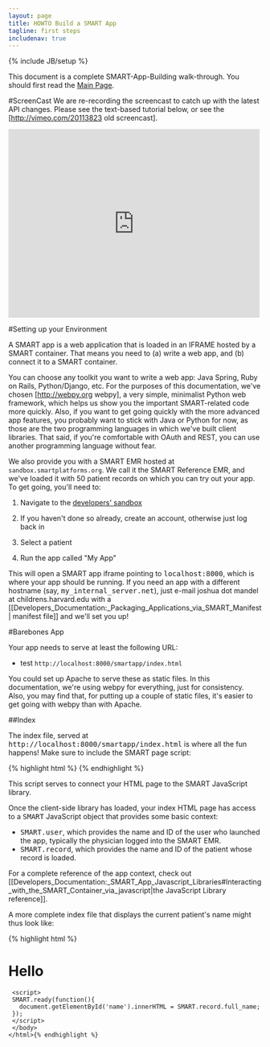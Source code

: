 ```yaml
---
layout: page
title: HOWTO Build a SMART App 
tagline: first steps
includenav: true 
---
```


{% include JB/setup %}

<div id="toc"> </div>

This document is a complete SMART-App-Building walk-through. You should first read the [Main Page](/).

#ScreenCast
We are re-recording the screencast to catch up with the latest API changes.  Please see the text-based tutorial below, or see the [http://vimeo.com/20113823 old screencast].

<iframe src="http://player.vimeo.com/video/20113823" width="500" height="375" frameborder="0" webkitAllowFullScreen mozallowfullscreen allowFullScreen> </iframe>

#Setting up your Environment

A SMART app is a web application that is loaded in an IFRAME hosted by a SMART container. That means you need to (a) write a web app, and (b) connect it to a SMART container.

You can choose any toolkit you want to write a web app: Java Spring, Ruby on Rails, Python/Django, etc. For the purposes of this documentation, we've chosen [http://webpy.org webpy], a very simple, minimalist Python web framework, which helps us show you the important SMART-related code more quickly. Also, if you want to get going quickly with the more advanced app features, you probably want to stick with Java or Python for now, as those are the two programming languages in which we've built client libraries. That said, if you're comfortable with OAuth and REST, you can use another programming language without fear.

We also provide you with a SMART EMR hosted at `sandbox.smartplatforms.org`. We call it the SMART Reference EMR, and we've loaded it with 50 patient records on which you can try out your app. To get going, you'll need to:

1. Navigate to the [developers' sandbox](http://sandbox.smartplatforms.org/login)

2. If you haven't done so already, create an account, otherwise just log back in
3. Select a patient
4. Run the app called "My App"

This will open a SMART app iframe pointing to <tt>localhost:8000</tt>, which is where your app should be running. If you need an app with a different hostname (say, <tt>my_internal_server.net</tt>), just e-mail joshua dot mandel at childrens.harvard.edu with a [[Developers_Documentation:_Packaging_Applications_via_SMART_Manifest | manifest file]] and we'll set you up!

#Barebones App

Your app needs to serve at least the following URL:

* test `http://localhost:8000/smartapp/index.html`

You could set up Apache to serve these as static files. In this documentation, we're using webpy for everything, just for consistency. Also, you may find that, for putting up a couple of static files, it's easier to get going with webpy than with Apache.


##Index

The index file, served at <tt>http://localhost:8000/smartapp/index.html</tt> is where all the fun happens! Make sure to include the SMART page script:

{% highlight html %}
    <script src="http://sample-apps.smartplatforms.org/framework/smart/scripts/smart-api-client.js"></script>
{% endhighlight  %}

This script serves to connect your HTML page to the SMART JavaScript library.

Once the client-side library has loaded, your index HTML page has access to a <tt>SMART</tt> JavaScript object that provides some basic context:

* <tt>SMART.user</tt>, which provides the name and ID of the user who launched the app, typically the physician logged into the SMART EMR.
* <tt>SMART.record</tt>, which provides the name and ID of the patient whose record is loaded.

For a complete reference of the app context, check out [[Developers_Documentation:_SMART_App_Javascript_Libraries#Interacting_with_the_SMART_Container_via_javascript|the JavaScript Library reference]].

A more complete index file that displays the current patient's name might thus look like:

{% highlight html %}<!DOCTYPE html>
    <html>
     <head>
      <script src="http://sample-apps.smartplatforms.org/framework/smart/scripts/smart-api-client.js"></script>
     </head>
     <body><h1>Hello <span id="name"></span></h1>
     
     <script>
     SMART.ready(function(){
       document.getElementById('name').innerHTML = SMART.record.full_name;
     });
     </script>
     </body>
    </html>{% endhighlight %}
